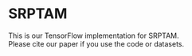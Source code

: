# SRPTAM
This is our TensorFlow implementation for SRPTAM.  
Please cite our paper if you use the code or datasets.
